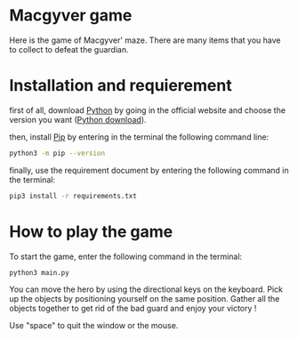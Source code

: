 # Macgyver game

Here is the game of Macgyver' maze. 
There are many items that you have to collect to defeat the guardian. 

# Installation and requierement 

first of all, download [Python](https://www.python.org/) by going in the official website and choose the version you want ([Python download](https://www.python.org/downloads/)).

then, install [Pip](https://pypi.org/project/pip/) by entering in the terminal the following command line:
```bash
python3 -m pip --version
```

finally, use the requirement document by entering the following command in the terminal:
```bash
pip3 install -r requirements.txt
```


# How to play the game
To start the game, enter the following command in the terminal:
```bash
python3 main.py
```
You can move the hero by using the directional keys on the keyboard.
Pick up the objects by positioning yourself on the same position. 
Gather all the objects together to get rid of the bad guard and enjoy your victory !

Use "space" to quit the window or the mouse.
